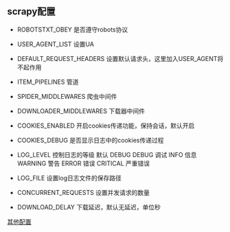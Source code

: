 ## scrapy配置

+ ROBOTSTXT_OBEY                              是否遵守robots协议
+ USER_AGENT_LIST                              设置UA
+ DEFAULT_REQUEST_HEADERS  	   设置默认请求头，这里加入USER_AGENT将不起作用
+ ITEM_PIPELINES  				                管道
+ SPIDER_MIDDLEWARES 		            爬虫中间件
+ DOWNLOADER_MIDDLEWARES       下载器中间件
+ COOKIES_ENABLED  			     开启cookies传递功能，保持会话，默认开启
+ COOKIES_DEBUG				  是否显示日志中的cookies传递过程
+ LOG_LEVEL					    控制日志的等级 默认 DEBUG
        DEBUG 调试
         INFO     信息
        WARNING  警告
        ERROR   错误
        CRITICAL 严重错误
+ LOG_FILE                                             设置log日志文件的保存路径

+ CONCURRENT_REQUESTS               设置并发请求的数量
+ DOWNLOAD_DELAY                            下载延迟，默认无延迟，单位秒

[其他配置](https://www.jianshu.com/p/df9c0d1e9087)